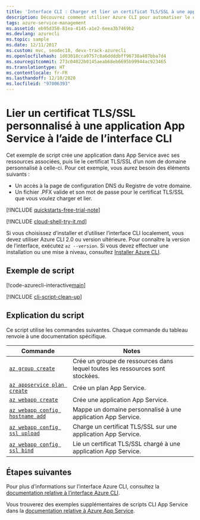 ```yaml
---
title: 'Interface CLI : Charger et lier un certificat TLS/SSL à une application'
description: Découvrez comment utiliser Azure CLI pour automatiser le déploiement et la gestion de votre application App Service. Cet exemple montre comment lier un certificat TLS/SSL personnalisé à une application.
tags: azure-service-management
ms.assetid: eb95d350-81ea-4145-a1e2-6eea3b7469b2
ms.devlang: azurecli
ms.topic: sample
ms.date: 12/11/2017
ms.custom: mvc, seodec18, devx-track-azurecli
ms.openlocfilehash: 1d03018cca9757c8a6ddddbff96738a407bba7d4
ms.sourcegitcommit: 273c04022b0145aeab68eb6695b99944ac923465
ms.translationtype: HT
ms.contentlocale: fr-FR
ms.lasthandoff: 12/10/2020
ms.locfileid: "97006393"
---
```

# <a name="bind-a-custom-tlsssl-certificate-to-an-app-service-app-using-cli"></a>Lier un certificat TLS/SSL personnalisé à une application App Service à l’aide de l’interface CLI

Cet exemple de script crée une application dans App Service avec ses ressources associées, puis lie le certificat TLS/SSL d’un nom de domaine personnalisé à celle-ci. Pour cet exemple, vous aurez besoin des éléments suivants :

* Un accès à la page de configuration DNS du Registre de votre domaine.
* Un fichier .PFX valide et son mot de passe pour le certificat TLS/SSL que vous voulez charger et lier.

[!INCLUDE [quickstarts-free-trial-note](../../../includes/quickstarts-free-trial-note.md)]

[!INCLUDE [cloud-shell-try-it.md](../../../includes/cloud-shell-try-it.md)]

Si vous choisissez d’installer et d’utiliser l’interface CLI localement, vous devez utiliser Azure CLI 2.0 ou version ultérieure. Pour connaître la version de l’interface, exécutez `az --version`. Si vous devez effectuer une installation ou une mise à niveau, consultez [Installer Azure CLI]( /cli/azure/install-azure-cli).

## <a name="sample-script"></a>Exemple de script

[!code-azurecli-interactive[main](../../../cli_scripts/app-service/configure-ssl-certificate/configure-ssl-certificate.sh?highlight=3-5 "Bind a custom TLS/SSL certificate to an app")]

[!INCLUDE [cli-script-clean-up](../../../includes/cli-script-clean-up.md)]

## <a name="script-explanation"></a>Explication du script

Ce script utilise les commandes suivantes. Chaque commande du tableau renvoie à une documentation spécifique.

| Commande | Notes |
|---|---|
| [`az group create`](/cli/azure/group#az-group-create) | Crée un groupe de ressources dans lequel toutes les ressources sont stockées. |
| [`az appservice plan create`](/cli/azure/appservice/plan#az-appservice-plan-create) | Crée un plan App Service. |
| [`az webapp create`](/cli/azure/webapp#az-webapp-create) | Crée une application App Service. |
| [`az webapp config hostname add`](/cli/azure/webapp/config/hostname#az-webapp-config-hostname-add) | Mappe un domaine personnalisé à une application App Service. |
| [`az webapp config ssl upload`](/cli/azure/webapp/config/ssl#az-webapp-config-ssl-upload) | Charge un certificat TLS/SSL sur une application App Service. |
| [`az webapp config ssl bind`](/cli/azure/webapp/config/ssl#az-webapp-config-ssl-bind) | Lie un certificat TLS/SSL chargé à une application App Service. |

## <a name="next-steps"></a>Étapes suivantes

Pour plus d’informations sur l’interface Azure CLI, consultez la [documentation relative à l’interface Azure CLI](/cli/azure).

Vous trouverez des exemples supplémentaires de scripts CLI App Service dans la [documentation relative à Azure App Service](../samples-cli.md).
